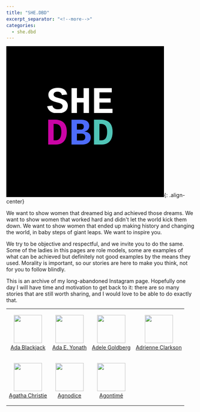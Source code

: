 ```yaml
---
title: "SHE.DBD"
excerpt_separator: "<!--more-->"
categories:
  - she.dbd
---
```


![center-aligned-image](/images/shedbd.png){: .align-center}

We want to show women that dreamed big and achieved those dreams. We want to show women that worked hard and didn't let the world kick them down. We want to show women that ended up making history and changing the world, in baby steps of giant leaps.⁠ We want to inspire you.

We try to be objective and respectful, and we invite you to do the same. Some of the ladies in this pages are role models, some are examples of what can be achieved but definitely not good examples by the means they used. Morality is important, so our stories are here to make you think, not for you to follow blindly. 

This is an archive of my long-abandoned Instagram page. Hopefully one day I will have time and motivation to get back to it: there are so many stories that are still worth sharing, and I would love to be able to do exactly that.

<!--more-->

<table>
    <tr>
        <td>
            <p align="center">
            <img src="https://upload.wikimedia.org/wikipedia/commons/1/16/Ada_Blackjack_in_winter_costume.jpg" width="75" height="75">
            <br>
            <a href="/shedbd/ada-blackjack">Ada Blackjack</a>
            </p>
        </td>
        <td>
            <p align="center">
            <img src="https://upload.wikimedia.org/wikipedia/commons/a/a4/Ada_Yonath_Weizmann_Institute_of_Science.jpg" width="75" height="75">
            <br>
            <a href="/shedbd/ada-yonath">Ada E. Yonath</a>
            </p>
        </td>
        <td>
            <p align="center">
            <img src="https://upload.wikimedia.org/wikipedia/commons/c/ce/Adele_Goldberg_%282007%29.jpg" width="75" height="75">
            <br>
            <a href="/shedbd/adele-goldberg">Adele Goldberg</a>
            </p>
        </td>
        <td>
            <p align="center">
            <img src="https://upload.wikimedia.org/wikipedia/commons/f/f1/Adrienne_Clarkson_by_Andrew_Rusk.jpg" width="75" height="75">
            <br>
            <a href="/shedbd/adrienne-clarkson">Adrienne Clarkson</a>
            </p>
        </td>
    </tr>
    <tr>
        <td>
            <p align="center">
            <img src="https://upload.wikimedia.org/wikipedia/commons/f/f7/Agatha_Christie_in_Nederland_%28detectiveschrijfster%29%2C_bij_aankomst_op_Schiphol_me%2C_Bestanddeelnr_916-8898_%28cropped%29.jpg" width="75" height="75">
            <br>
            <a href="/shedbd/agatha-christie">Agatha Christie</a>
            </p>
        </td><td>
            <p align="center">
            <img src="https://upload.wikimedia.org/wikipedia/commons/c/c9/Agnodice_engraving.jpg" width="75" height="75">
            <br>
            <a href="/shedbd/agnodice">Agnodice</a>
            </p>
        </td><td>
            <p align="center">
            <img src="https://upload.wikimedia.org/wikipedia/commons/9/99/Dahomey_amazon1.jpg" width="75" height="75">
            <br>
            <a href="/shedbd/agontime">Agontimé</a>
            </p>
        </td>
    </tr>
</table>